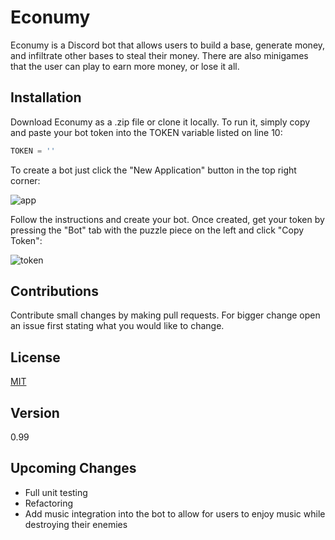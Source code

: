 # Econumy 

Econumy is a Discord bot that allows users to build a base, generate money, and infiltrate other bases to steal their money. There are also minigames that the user can play to earn more money, or lose it all.

## Installation

Download Econumy as a .zip file or clone it locally. To run it, simply copy and paste your bot token into the TOKEN variable listed on line 10:

```python
TOKEN = ''
```

To create a bot just click the "New Application" button in the top right corner:

![app]
 
Follow the instructions and create your bot. Once created, get your token by pressing the "Bot" tab with the puzzle piece on the left and click "Copy Token":

![token]

## Contributions

Contribute small changes by making pull requests. For bigger change open an issue first stating what you would like to change.

## License

[MIT](https://choosealicense.com/licenses/mit/ "MIT")

## Version

0.99

## Upcoming Changes

- Full unit testing
- Refactoring
- Add music integration into the bot to allow for users to enjoy music while destroying their enemies

[app]: https://github.com/TheZombieCloud/Econumy/blob/master/images/Discord%20Application.png
[token]: https://github.com/TheZombieCloud/Econumy/blob/master/images/Discord%20Token.png
